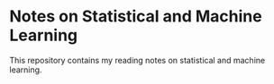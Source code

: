 # Notes on Statistical and Machine Learning 

This repository contains my reading notes on statistical and machine learning. 
